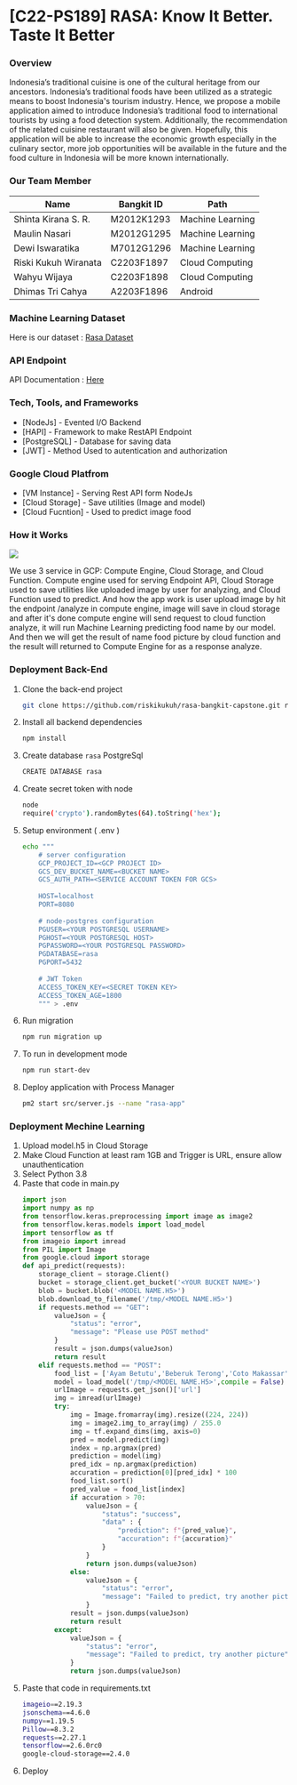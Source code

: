 # [C22-PS189] RASA: Know It Better. Taste It Better

### Overview
Indonesia’s traditional cuisine is one of the cultural heritage from our ancestors. Indonesia’s traditional foods have been utilized as a strategic means to boost Indonesia's tourism industry. Hence, we propose a mobile application aimed to introduce Indonesia’s traditional food to international tourists by using a food detection system. Additionally, the recommendation of the related cuisine restaurant will also be given. Hopefully, this application will be able to increase the economic growth especially in the culinary sector, more job opportunities will be available in the future and the food culture in Indonesia will be more known internationally.

### Our Team Member
| Name  | Bangkit ID | Path |
| ------------- | ------------- | ------------- |
| Shinta Kirana S. R. | M2012K1293 | Machine Learning |
| Maulin Nasari | M2012G1295  | Machine Learning  |
| Dewi Iswaratika | M7012G1296  | Machine Learning  |
| Riski Kukuh Wiranata | C2203F1897  | Cloud Computing  |
| Wahyu Wijaya | C2203F1898  | Cloud Computing |
| Dhimas Tri Cahya | A2203F1896  | Android  |

### Machine Learning Dataset
Here is our dataset : [Rasa Dataset](https://www.kaggle.com/datasets/maulinnasari/indonesianfoods)

### API Endpoint
API Documentation : [Here](http://34.101.98.51/documentation)

### Tech, Tools, and Frameworks
- [NodeJs] - Evented I/O Backend
- [HAPI] - Framework to make RestAPI Endpoint 
- [PostgreSQL] - Database for saving data
- [JWT] - Method Used to autentication and authorization

### Google Cloud Platfrom
- [VM Instance] - Serving Rest API form NodeJs
- [Cloud Storage] - Save utilities (Image and model)
- [Cloud Fucntion] -  Used to predict image food

### How it Works
![](https://i.ibb.co/M88CkMQ/Flowgcp.png)

We use 3 service in GCP: Compute Engine, Cloud Storage, and Cloud Function. Compute engine used for serving Endpoint API, Cloud Storage used to save utilities like uploaded image by user for analyzing, and Cloud Function used to predict. And how the app work is user upload image by hit the endpoint /analyze in compute engine, image will save in cloud storage and after it's done compute engine will send request to cloud function analyze, it will run Machine Learning predicting food name by our model. And then we will get the result of name food picture by cloud function and the result will returned to Compute Engine for as a response analyze.

### Deployment Back-End
1. Clone the back-end project
    ```bash
    git clone https://github.com/riskikukuh/rasa-bangkit-capstone.git rasa-bangkit-capstone
    ```
2. Install all backend dependencies
    ```bash
    npm install
    ```
3. Create database ```rasa``` PostgreSql
    ```bash
    CREATE DATABASE rasa
    ```
4. Create secret token with node
    ```bash
    node 
    require('crypto').randomBytes(64).toString('hex');
    ```
5. Setup environment ( .env )
    ```bash
    echo """ 
        # server configuration
        GCP_PROJECT_ID=<GCP PROJECT ID>
        GCS_DEV_BUCKET_NAME=<BUCKET NAME>
        GCS_AUTH_PATH=<SERVICE ACCOUNT TOKEN FOR GCS>
        
        HOST=localhost
        PORT=8080
         
        # node-postgres configuration
        PGUSER=<YOUR POSTGRESQL USERNAME>
        PGHOST=<YOUR POSTGRESQL HOST>
        PGPASSWORD=<YOUR POSTGRESQL PASSWORD>
        PGDATABASE=rasa
        PGPORT=5432
        
        # JWT Token
        ACCESS_TOKEN_KEY=<SECRET TOKEN KEY>
        ACCESS_TOKEN_AGE=1800
        """ > .env
    ```
6. Run migration
    ```bash
    npm run migration up
    ```
7. To run in development mode
    ```bash
    npm run start-dev
    ```
8. Deploy application with Process Manager
    ```bash
    pm2 start src/server.js --name "rasa-app"
    ```
    
### Deployment Mechine Learning
1. Upload model.h5 in Cloud Storage
2. Make Cloud Function at least ram 1GB and Trigger is URL, ensure allow unauthentication
3. Select Python 3.8
4. Paste that code in main.py
    ```python
    import json
    import numpy as np
    from tensorflow.keras.preprocessing import image as image2
    from tensorflow.keras.models import load_model
    import tensorflow as tf
    from imageio import imread
    from PIL import Image
    from google.cloud import storage
    def api_predict(requests):
        storage_client = storage.Client()
        bucket = storage_client.get_bucket('<YOUR BUCKET NAME>')
        blob = bucket.blob('<MODEL NAME.H5>')
        blob.download_to_filename('/tmp/<MODEL NAME.H5>')
        if requests.method == "GET":
            valueJson = {
                "status": "error",
                "message": "Please use POST method"
            }
            result = json.dumps(valueJson)
            return result
        elif requests.method == "POST":
            food_list = ['Ayam Betutu','Beberuk Terong','Coto Makassar','Gudeg','Kerak Telor','Mie Aceh','Nasi Kuning','Nasi Pecel','Papeda','Pempek','Peuyeum','Rawon','Rendang','Sate Madura','Serabi','Soto Banjar','Soto Lamongan','Tahu Sumedang']
            model = load_model('/tmp/<MODEL NAME.H5>',compile = False)
            urlImage = requests.get_json()['url']
            img = imread(urlImage)
            try:
                img = Image.fromarray(img).resize((224, 224))
                img = image2.img_to_array(img) / 255.0                  
                img = tf.expand_dims(img, axis=0)                                              
                pred = model.predict(img)
                index = np.argmax(pred)
                prediction = model(img)
                pred_idx = np.argmax(prediction)
                accuration = prediction[0][pred_idx] * 100
                food_list.sort()
                pred_value = food_list[index]
                if accuration > 70:
                    valueJson = {
                        "status": "success",
                        "data" : {
                            "prediction": f"{pred_value}",
                            "accuration": f"{accuration}"
                        }
                    }
                    return json.dumps(valueJson)
                else:
                    valueJson = {
                        "status": "error",
                        "message": "Failed to predict, try another picture"
                    }
                result = json.dumps(valueJson)
                return result
            except:
                valueJson = {
                    "status": "error",
                    "message": "Failed to predict, try another picture"
                }
                return json.dumps(valueJson)
5. Paste that code in requirements.txt
    ```bash
    imageio==2.19.3
    jsonschema==4.6.0
    numpy==1.19.5
    Pillow==8.3.2
    requests==2.27.1
    tensorflow==2.6.0rc0
    google-cloud-storage==2.4.0 
     ```
6. Deploy


